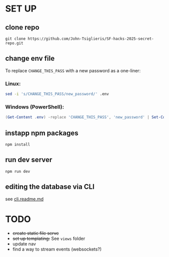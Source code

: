 # SET UP

## clone repo
```
git clone https://github.com/John-Tsiglieris/SF-hacks-2025-secret-repo.git
```

## change env file
To replace `CHANGE_THIS_PASS` with a new password as a one-liner:
### Linux:
```bash
sed -i 's/CHANGE_THIS_PASS/new_password/' .env
```

### Windows (PowerShell):
```powershell
(Get-Content .env) -replace 'CHANGE_THIS_PASS', 'new_password' | Set-Content .env
``` 

## instapp npm packages
```
npm install
```

## run dev server
```
npm run dev
```

## editing the database via CLI
see [cli.readme.md](https://github.com/John-Tsiglieris/SF-hacks-2025-secret-repo/blob/main/cli.readme.md)


# TODO
- ~~create static file serve~~
- ~~set up templating:~~ See `views` folder
- update nav
- find a way to stream events (websockets?)
